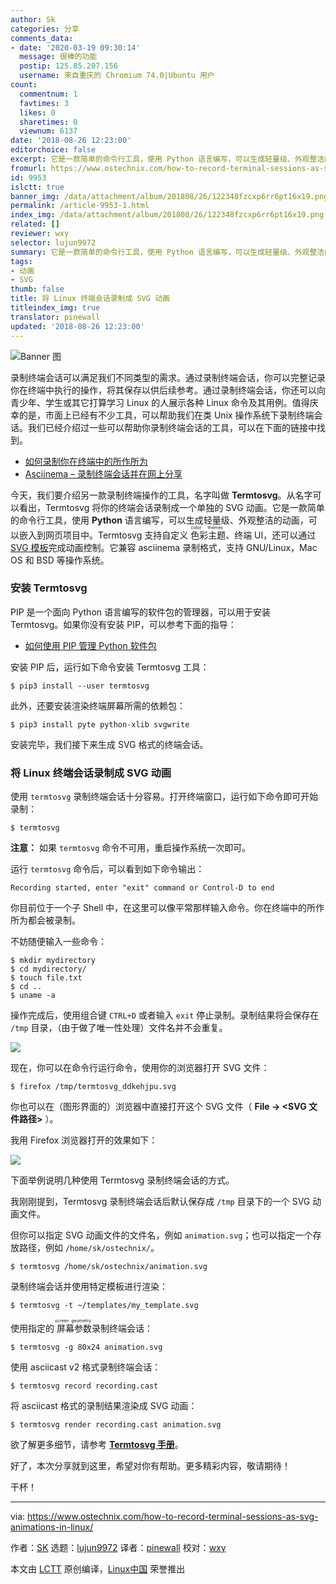 ```yaml
---
author: Sk
categories: 分享
comments_data:
- date: '2020-03-19 09:30:14'
  message: 很棒的功能
  postip: 125.85.207.156
  username: 来自重庆的 Chromium 74.0|Ubuntu 用户
count:
  commentnum: 1
  favtimes: 3
  likes: 0
  sharetimes: 0
  viewnum: 6137
date: '2018-08-26 12:23:00'
editorchoice: false
excerpt: 它是一款简单的命令行工具，使用 Python 语言编写，可以生成轻量级、外观整洁的动画，可以嵌入到网页项目中。
fromurl: https://www.ostechnix.com/how-to-record-terminal-sessions-as-svg-animations-in-linux/
id: 9953
islctt: true
banner_img: /data/attachment/album/201808/26/122348fzcxp6rr6pt16x19.png
permalink: /article-9953-1.html
index_img: /data/attachment/album/201808/26/122348fzcxp6rr6pt16x19.png.thumb.jpg
related: []
reviewer: wxy
selector: lujun9972
summary: 它是一款简单的命令行工具，使用 Python 语言编写，可以生成轻量级、外观整洁的动画，可以嵌入到网页项目中。
tags:
- 动画
- SVG
thumb: false
title: 将 Linux 终端会话录制成 SVG 动画
titleindex_img: true
translator: pinewall
updated: '2018-08-26 12:23:00'
---
```


![Banner 图](/data/attachment/album/201808/26/122348fzcxp6rr6pt16x19.png)


录制终端会话可以满足我们不同类型的需求。通过录制终端会话，你可以完整记录你在终端中执行的操作，将其保存以供后续参考。通过录制终端会话，你还可以向青少年、学生或其它打算学习 Linux 的人展示各种 Linux 命令及其用例。值得庆幸的是，市面上已经有不少工具，可以帮助我们在类 Unix 操作系统下录制终端会话。我们已经介绍过一些可以帮助你录制终端会话的工具，可以在下面的链接中找到。


* [如何录制你在终端中的所作所为](https://www.ostechnix.com/record-everything-terminal/)
* [Asciinema – 录制终端会话并在网上分享](https://www.ostechnix.com/asciinema-record-terminal-sessions-share-web/)


今天，我们要介绍另一款录制终端操作的工具，名字叫做 **Termtosvg**。从名字可以看出，Termtosvg 将你的终端会话录制成一个单独的 SVG 动画。它是一款简单的命令行工具，使用 **Python** 语言编写，可以生成轻量级、外观整洁的动画，可以嵌入到网页项目中。Termtosvg 支持自定义<ruby> 色彩主题 <rt>  color themes </rt></ruby>、终端 UI，还可以通过 [SVG 模板](https://nbedos.github.io/termtosvg/pages/templates.html)完成动画控制。它兼容 asciinema 录制格式，支持 GNU/Linux，Mac OS 和 BSD 等操作系统。


### 安装 Termtosvg


PIP 是一个面向 Python 语言编写的软件包的管理器，可以用于安装 Termtosvg。如果你没有安装 PIP，可以参考下面的指导：


* [如何使用 PIP 管理 Python 软件包](https://www.ostechnix.com/manage-python-packages-using-pip/)


安装 PIP 后，运行如下命令安装 Termtosvg 工具：



```
$ pip3 install --user termtosvg
```

此外，还要安装渲染终端屏幕所需的依赖包：



```
$ pip3 install pyte python-xlib svgwrite
```

安装完毕，我们接下来生成 SVG 格式的终端会话。


### 将 Linux 终端会话录制成 SVG 动画


使用 `termtosvg` 录制终端会话十分容易。打开终端窗口，运行如下命令即可开始录制：



```
$ termtosvg
```

**注意：** 如果 `termtosvg` 命令不可用，重启操作系统一次即可。


运行 `termtosvg` 命令后，可以看到如下命令输出：



```
Recording started, enter "exit" command or Control-D to end

```

你目前位于一个子 Shell 中，在这里可以像平常那样输入命令。你在终端中的所作所为都会被录制。


不妨随便输入一些命令：



```
$ mkdir mydirectory
$ cd mydirectory/
$ touch file.txt
$ cd ..
$ uname -a

```

操作完成后，使用组合键 `CTRL+D` 或者输入 `exit` 停止录制。录制结果将会保存在 `/tmp` 目录，（由于做了唯一性处理）文件名并不会重复。


![](/data/attachment/album/201808/26/122349xwy1wyw51xxw07kw.png)


现在，你可以在命令行运行命令，使用你的浏览器打开 SVG 文件：



```
$ firefox /tmp/termtosvg_ddkehjpu.svg
```

你也可以在（图形界面的）浏览器中直接打开这个 SVG 文件（ **File -> <SVG 文件路径>** ）。


我用 Firefox 浏览器打开的效果如下：


![](/data/attachment/album/201808/26/122350ozium212uydd10qp.gif)


下面举例说明几种使用 Termtosvg 录制终端会话的方式。


我刚刚提到，Termtosvg 录制终端会话后默认保存成 `/tmp` 目录下的一个 SVG 动画文件。


但你可以指定 SVG 动画文件的文件名，例如 `animation.svg`；也可以指定一个存放路径，例如 `/home/sk/ostechnix/`。



```
$ termtosvg /home/sk/ostechnix/animation.svg
```

录制终端会话并使用特定模板进行渲染：



```
$ termtosvg -t ~/templates/my_template.svg
```

使用指定的<ruby> 屏幕参数 <rt>  screen geometry </rt></ruby>录制终端会话：



```
$ termtosvg -g 80x24 animation.svg
```

使用 asciicast v2 格式录制终端会话：



```
$ termtosvg record recording.cast
```

将 asciicast 格式的录制结果渲染成 SVG 动画：



```
$ termtosvg render recording.cast animation.svg
```

欲了解更多细节，请参考 [**Termtosvg 手册**](https://github.com/nbedos/termtosvg/blob/develop/man/termtosvg.md)。


好了，本次分享就到这里，希望对你有帮助。更多精彩内容，敬请期待！


干杯！




---


via: <https://www.ostechnix.com/how-to-record-terminal-sessions-as-svg-animations-in-linux/>


作者：[SK](https://www.ostechnix.com/author/sk/) 选题：[lujun9972](https://github.com/lujun9972) 译者：[pinewall](https://github.com/pinewall) 校对：[wxy](https://github.com/wxy)


本文由 [LCTT](https://github.com/LCTT/TranslateProject) 原创编译，[Linux中国](https://linux.cn/) 荣誉推出